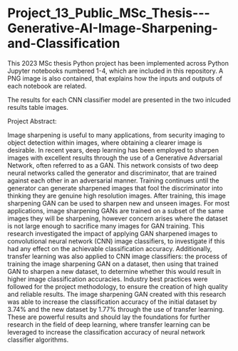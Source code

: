 # Project_13_Public_MSc_Thesis---Generative-AI-Image-Sharpening-and-Classification

This 2023 MSc thesis Python project has been implemented across Python Jupyter notebooks numbered 1-4, which are included in this repository. A PNG image is also contained, that explains how the inputs and outputs of each notebook are related.

The results for each CNN classifier model are presented in the two inlcuded results table images.

Project Abstract:

Image sharpening is useful to many applications, from security imaging to object detection within images, where obtaining a clearer image is desirable. In recent years, deep learning has been employed to sharpen images with excellent results through the use of a Generative Adversarial Network, often referred to as a GAN. This network consists of two deep neural networks called the generator and discriminator, that are trained against each other in an adversarial manner. Training continues until the generator can generate sharpened images that fool the discriminator into thinking they are genuine high resolution images. After training, this image sharpening GAN can be used to sharpen new and unseen images. For most applications, image sharpening GANs are trained on a subset of the same images they will be sharpening, however concern arises where the dataset is not large enough to sacrifice many images for GAN training. This research investigated the impact of applying GAN sharpened images to convolutional neural network (CNN) image classifiers, to investigate if this had any effect on the achievable classification accuracy. Additionally, transfer learning was also applied to CNN image classifiers: the process of training the image sharpening GAN on a dataset, then using that trained GAN to sharpen a new dataset, to determine whether this would result in higher image classification accuracies. Industry best practices were followed for the project methodology, to ensure the creation of high quality and reliable results. The image sharpening GAN created with this research was able to increase the classification accuracy of the initial dataset by 3.74% and the new dataset by 1.77% through the use of transfer learning. These are powerful results and should lay the foundations for further research in the field of deep learning, where transfer learning can be leveraged to increase the classification accuracy of neural network classifier algorithms.
